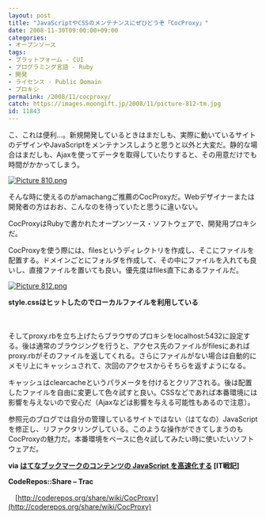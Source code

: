 ```yaml
---
layout: post
title: "JavaScriptやCSSのメンテナンスにぜひどうぞ「CocProxy」"
date: 2008-11-30T09:00:00+09:00
categories:
- オープンソース
tags: 
- プラットフォーム - CUI
- プログラミング言語 - Ruby
- 開発
- ライセンス - Public Domain
- プロキシ
permalink: /2008/11/cocproxy/
catch: https://images.moongift.jp/2008/11/picture-812-tm.jpg
id: 11843
---
```

こ、これは便利…。新規開発しているときはまだしも、実際に動いているサイトのデザインやJavaScriptをメンテナンスしようと思うと以外と大変だ。静的な場合はまだしも、Ajaxを使ってデータを取得していたりすると、その用意だけでも時間がかかってしまう。

  

[![Picture 810.png](https://images.moongift.jp/2008/11/picture-810-tm.jpg)](https://images.moongift.jp/2008/11/picture-810.png)

  

そんな時に使えるのがamachangご推薦のCocProxyだ。Webデザイナーまたは開発者の方はおお、こんなのを待っていたと思うに違いない。

  

CocProxyはRubyで書かれたオープンソース・ソフトウェアで、開発用プロキシだ。

  
  
<!--more-->  

CocProxyを使う際には、filesというディレクトリを作成し、そこにファイルを配置する。ドメインごとにフォルダを作成して、その中にファイルを入れても良いし、直接ファイルを置いても良い。優先度はfiles直下にあるファイルだ。

  

[![Picture 812.png](https://images.moongift.jp/2008/11/picture-812-tm.jpg)](https://images.moongift.jp/2008/11/picture-812.png)  
  
**style.cssはヒットしたのでローカルファイルを利用している**

  

　

  

そしてproxy.rbを立ち上げたらブラウザのプロキシをlocalhost:5432に設定する。後は通常のブラウジングを行うと、アクセス先のファイルがfilesにあればproxy.rbがそのファイルを返してくれる。さらにファイルがない場合は自動的にメモリ上にキャッシュされて、次回のアクセスからそちらを返すようになる。

  

キャッシュはclearcacheというパラメータを付けるとクリアされる。後は配置したファイルを自由に変更して色々試すと良い。CSSなどであれば本番環境には影響を与えないので安心だ（Ajaxなどは影響を与える可能性もあるので注意）。

  

参照元のブログでは自分の管理しているサイトではない（はてなの）JavaScriptを修正し、リファクタリングしている。このような操作ができてしまうのもCocProxyの魅力だ。本番環境をベースに色々試してみたい時に使いたいソフトウェアだ。

  

**via [はてなブックマークのコンテンツの JavaScript を高速化する](http://d.hatena.ne.jp/amachang/20081126/1227700830) [IT戦記]**

  

**CodeRepos::Share – Trac**  
  
　[http://coderepos.org/share/wiki/CocProxy](http://coderepos.org/share/wiki/CocProxy)

  
